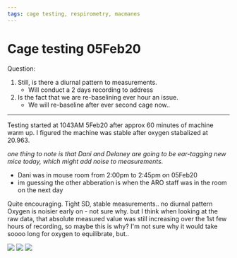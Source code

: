 ```yaml
---
tags: cage testing, respirometry, macmanes
---
```


# Cage testing 05Feb20

Question:

1. Still, is there a diurnal pattern to measurements.
    - Will conduct a 2 days recording to address
2. Is the fact that we are re-baselining ever hour an issue.
    - We will re-baseline after ever second cage now..

---

Testing started at 1043AM 5Feb20 after approx 60 minutes of machine warm up. I figured the machine was stable after oxygen stabalized at 20.963.

*one thing to note is that Dani and Delaney are going to be ear-tagging new mice today, which might add noise to measurements.*

- Dani was in mouse room from 2:00pm to 2:45pm on 05Feb20
- im guessing the other abberation is when the ARO staff was in the room on the next day

Quite encouraging. Tight SD, stable measurements.. no diurnal pattern
Oxygen is noisier early on - not sure why. but I think when looking at the raw data, that absolute measured value was still increasing over the 1st few hours of recording, so maybe this is why? I'm not sure why it would take soooo long for oxygen to equilibrate, but..

![](https://i.imgur.com/yhXt0hm.png)
![](https://i.imgur.com/5VJv9XX.png)
![](https://i.imgur.com/lEaWEX0.png)
